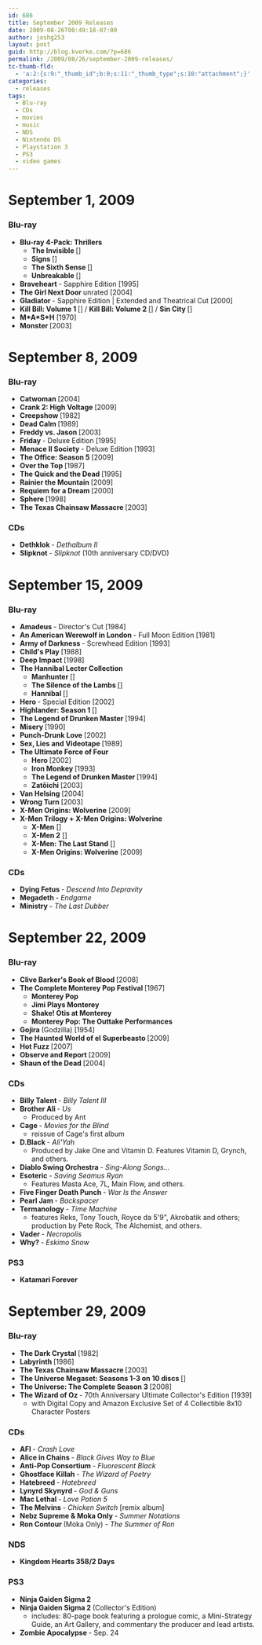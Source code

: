 ```yaml
---
id: 686
title: September 2009 Releases
date: 2009-08-26T00:49:18-07:00
author: joshg253
layout: post
guid: http://blog.kverke.com/?p=686
permalink: /2009/08/26/september-2009-releases/
tc-thumb-fld:
  - 'a:2:{s:9:"_thumb_id";b:0;s:11:"_thumb_type";s:10:"attachment";}'
categories:
  - releases
tags:
  - Blu-ray
  - CDs
  - movies
  - music
  - NDS
  - Nintendo DS
  - Playstation 3
  - PS3
  - video games
---
```

<h1>September 1, 2009</h1>

<h3>Blu-ray</h3>

<ul>
    <li><strong>Blu-ray 4-Pack: Thrillers</strong>
<ul>
    <li><strong>The Invisible </strong>[]</li>
    <li><strong>Signs </strong>[]</li>
    <li><strong>The Sixth Sense </strong>[]</li>
    <li><strong>Unbreakable </strong>[]</li>
</ul>
</li>
    <li><strong>Braveheart </strong>- Sapphire Edition [1995]</li>
    <li><strong>The Girl Next Door </strong>unrated [2004]</li>
    <li><strong>Gladiator </strong>- Sapphire Edition | Extended and Theatrical Cut [2000]</li>
    <li><strong>Kill Bill: Volume 1 </strong>[] / <strong>Kill Bill: Volume 2 </strong>[] / <strong>Sin City </strong>[]</li>
    <li><strong>M*A*S*H</strong> [1970]</li>
    <li><strong>Monster </strong>[2003]</li>
</ul>

<h1>September 8, 2009</h1>

<h3>Blu-ray</h3>

<ul>
    <li><strong>Catwoman </strong>[2004]</li>
    <li><strong>Crank 2: High Voltage </strong>[2009]</li>
    <li><strong>Creepshow </strong>[1982]</li>
    <li><strong>Dead Calm </strong>[1989]</li>
    <li><strong>Freddy vs. Jason </strong>[2003]</li>
    <li><strong>Friday </strong>- Deluxe Edition [1995]</li>
    <li><strong>Menace II Society </strong>- Deluxe Edition [1993]</li>
    <li><strong>The Office: Season 5 </strong>[2009]</li>
    <li><strong>Over the Top </strong>[1987]</li>
    <li><strong>The Quick and the Dead </strong>[1995]</li>
    <li><strong>Rainier the Mountain </strong>[2009]</li>
    <li><strong>Requiem for a Dream </strong>[2000]</li>
    <li><strong>Sphere </strong>[1998]</li>
    <li><strong>The Texas Chainsaw Massacre </strong>[2003]</li>
</ul>

<h3>CDs</h3>

<ul>
    <li><strong>Dethklok </strong>- <em>Dethalbum II</em></li>
    <li><strong>Slipknot </strong>- <em>Slipknot </em>(10th anniversary CD/DVD)</li>
</ul>

<h1>September 15, 2009</h1>

<h3>Blu-ray</h3>

<ul>
    <li><strong>Amadeus </strong>- Director's Cut [1984]</li>
    <li><strong>An American Werewolf in London </strong>- Full Moon Edition [1981]</li>
    <li><strong>Army of Darkness </strong>- Screwhead Edition [1993]</li>
    <li><strong>Child's Play </strong>[1988]</li>
    <li><strong>Deep Impact </strong>[1998]</li>
    <li><strong>The Hannibal Lecter Collection</strong>
<ul>
    <li><strong>Manhunter </strong>[]</li>
    <li><strong>The Silence of the Lambs </strong>[]</li>
    <li><strong>Hannibal </strong>[]</li>
</ul>
</li>
    <li><strong>Hero </strong>- Special Edition [2002]</li>
    <li><strong>Highlander: Season 1 </strong>[]</li>
    <li><strong>The Legend of Drunken Master </strong>[1994]</li>
    <li><strong>Misery </strong>[1990]</li>
    <li><strong>Punch-Drunk Love </strong>[2002]</li>
    <li><strong>Sex, Lies and Videotape </strong>[1989]</li>
    <li><strong>The Ultimate Force of Four</strong>
<ul>
    <li><strong>Hero </strong>[2002]</li>
    <li><strong>Iron Monkey </strong>[1993]</li>
    <li><strong>The Legend of Drunken Master </strong>[1994]</li>
    <li><strong>Zatôichi </strong>[2003]</li>
</ul>
</li>
    <li><strong>Van Helsing </strong>[2004]</li>
    <li><strong>Wrong Turn </strong>[2003]</li>
    <li><strong>X-Men Origins: Wolverine</strong> [2009]</li>
    <li><strong>X-Men Trilogy + X-Men Origins: Wolverine</strong>
<ul>
    <li><strong>X-Men</strong> []</li>
    <li><strong>X-Men 2</strong> []</li>
    <li><strong>X-Men: The Last Stand</strong> []</li>
    <li><strong>X-Men Origins: Wolverine</strong> [2009]</li>
</ul>
</li>
</ul>

<h3>CDs</h3>

<ul>
    <li><strong>Dying Fetus </strong>- <em>Descend Into Depravity</em></li>
    <li><strong>Megadeth </strong>- <em>Endgame</em></li>
    <li><strong>Ministry </strong>- <em>The Last Dubber</em></li>
</ul>

<h1>September 22, 2009</h1>

<h3>Blu-ray</h3>

<ul>
    <li><strong>Clive Barker's Book of Blood </strong>[2008]</li>
    <li><strong>The Complete Monterey Pop Festival </strong>[1967]
<ul>
    <li><strong>Monterey Pop</strong></li>
    <li><strong>Jimi Plays Monterey</strong></li>
    <li><strong>Shake! Otis at Monterey</strong></li>
    <li><strong>Monterey Pop: The Outtake Performances</strong></li>
</ul>
</li>
    <li><strong>Gojira </strong>(Godzilla) [1954]</li>
    <li><strong>The Haunted World of el Superbeasto </strong>[2009]</li>
    <li><strong>Hot Fuzz </strong>[2007]</li>
    <li><strong>Observe and Report </strong>[2009]</li>
    <li><strong>Shaun of the Dead </strong>[2004]</li>
</ul>

<h3>CDs</h3>

<ul>
    <li><strong>Billy Talent </strong>- <em>Billy Talent III</em></li>
    <li><strong>Brother Ali </strong>- <em>Us</em>
<ul>
    <li>Produced by Ant</li>
</ul>
</li>
    <li><strong>Cage </strong>- <em>Movies for the Blind</em>
<ul>
    <li>reissue of Cage's first album</li>
</ul>
</li>
    <li><strong>D.Black </strong>- <em>Ali'Yah</em>
<ul>
    <li>Produced by Jake One and Vitamin D. Features Vitamin D, Grynch, and others.</li>
</ul>
</li>
    <li><strong>Diablo Swing Orchestra </strong>- <em>Sing-Along Songs...</em></li>
    <li><strong>Esoteric </strong>- <em>Saving Seamus Ryan</em>
<ul>
    <li>Features Masta Ace, 7L, Main Flow, and others.</li>
</ul>
</li>
    <li><strong>Five Finger Death Punch </strong>- <em>War Is the Answer</em></li>
    <li><strong>Pearl Jam </strong>- <em>Backspacer</em></li>
    <li><strong>Termanology </strong>- <em>Time Machine</em>
<ul>
    <li>features Reks, Tony Touch, Royce da 5'9", Akrobatik and others; production by Pete Rock, The Alchemist, and others.</li>
</ul>
</li>
    <li><strong>Vader </strong>- <em>Necropolis</em></li>
    <li><strong>Why? </strong>- <em>Eskimo Snow</em></li>
</ul>

<h3>PS3</h3>

<ul>
    <li><strong>Katamari Forever</strong></li>
</ul>

<h1>September 29, 2009</h1>

<h3>Blu-ray</h3>

<ul>
    <li><strong>The Dark Crystal </strong>[1982]</li>
    <li><strong>Labyrinth </strong>[1986]</li>
    <li><strong>The Texas Chainsaw Massacre </strong>[2003]</li>
    <li><strong>The Universe Megaset: Seasons 1-3 on 10 discs </strong>[]</li>
    <li><strong>The Universe: The Complete Season 3 </strong>[2008]</li>
    <li><strong>The Wizard of Oz </strong>- 70th Anniversary Ultimate Collector's Edition [1939]
<ul>
    <li>with Digital Copy and Amazon Exclusive Set of 4 Collectible 8x10 Character Posters</li>
</ul>
</li>
</ul>

<h3>CDs</h3>

<ul>
    <li><strong>AFI </strong>- <em>Crash Love</em></li>
    <li><strong>Alice in Chains </strong>- <em>Black Gives Way to Blue</em></li>
    <li><strong>Anti-Pop Consortium </strong>- <em>Fluorescent Black</em></li>
    <li><strong>Ghostface Killah </strong>- <em>The Wizard of Poetry</em></li>
    <li><strong>Hatebreed </strong>- <em>Hatebreed</em></li>
    <li><strong>Lynyrd Skynyrd </strong>- <em>God &amp; Guns</em></li>
    <li><strong>Mac Lethal </strong>- <em>Love Potion 5</em></li>
    <li><strong>The Melvins </strong>- <em>Chicken Switch </em>[remix album]</li>
    <li><strong>Nebz Supreme &amp; Moka Only </strong>- <em>Summer Notations</em></li>
    <li><strong>Ron Contour </strong>(Moka Only) - <em>The Summer of Ron</em></li>
</ul>

<h3>NDS</h3>

<ul>
    <li><strong>Kingdom Hearts 358/2 Days</strong></li>
</ul>

<h3>PS3</h3>

<ul>
    <li><strong>Ninja Gaiden Sigma 2</strong></li>
    <li><strong>Ninja Gaiden Sigma 2 </strong>(Collector's Edition)
<ul>
    <li>includes: 80-page book featuring a prologue comic, a Mini-Strategy Guide, an Art Gallery, and commentary the producer and lead artists.</li>
</ul>
</li>
    <li><strong>Zombie Apocalypse </strong>- Sep. 24</li>
</ul>